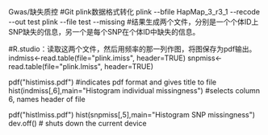 Gwas/缺失质控
 #Git plink数据格式转化
 plink --bfile HapMap_3_r3_1 --recode --out test
 plink --file test --missing #结果生成两个文件，分别是一个个体ID上SNP缺失的信息，另一个是每个SNP在个体ID中缺失的信息。

#R.studio：读取这两个文件，然后用频率的那一列作图，将图保存为pdf输出。
indmiss<-read.table(file="plink.imiss", header=TRUE)
snpmiss<-read.table(file="plink.lmiss", header=TRUE)

pdf("histimiss.pdf") #indicates pdf format and gives title to file
hist(indmiss[,6],main="Histogram individual missingness") #selects column 6, names header of file

pdf("histlmiss.pdf")
hist(snpmiss[,5],main="Histogram SNP missingness")
dev.off() # shuts down the current device
